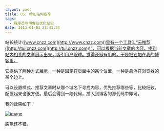 ```yaml
---
layout: post
title: 05. 增加站内推荐
tags:
  - 程序员写博客及优化纪实
date: 2013-01-03 22:41:34
---
```


站长统计([www.cnzz.com](http://www.cnzz.com))里有一个工具叫“云推荐([http://tui.cnzz.com](http://tui.cnzz.com))”，可以根据当前文章的内容，找到站内相关的文章展示出来，吸引用户眼球。觉得还挺有用的，于是把它加在我的博客里。

它提供了两种方式展示，一种是固定在页面中的某个位置，一种是悬浮在浏览器的某个边上。

可以设置样式、推荐文章时从哪个域名下寻找内容，优先推荐哪些等，比较细致，配置起来也很方便。最后会得到一段代码，插入到博客的源代码中即可。

我的效果如下：

[![image](http://freewind.me/wp-content/uploads/2013/01/image_thumb70.png "image")](http://freewind.me/wp-content/uploads/2013/01/image70.png)

感觉还不错。